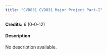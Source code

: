 ```yaml
---
title: "CVD831 CVD831 Major Project Part-I"
---
```

**Credits:** 6 (0-0-12)

#### Description
No description available.